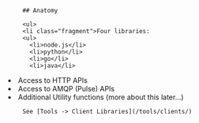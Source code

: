 		## Anatomy

		<ul>
		<li class="fragment">Four libraries:
		<ul>
		  <li>node.js</li>
		  <li>python</li>
		  <li>go</li>
		  <li>java</li>
  </ul></li>
		<li class="fragment">Access to HTTP APIs</li>
		<li class="fragment">Access to AMQP (Pulse) APIs</li>
		<li class="fragment">Additional Utility functions (more about this later...)</li>
		</ul>

		See [Tools -> Client Libraries](/tools/clients/)
